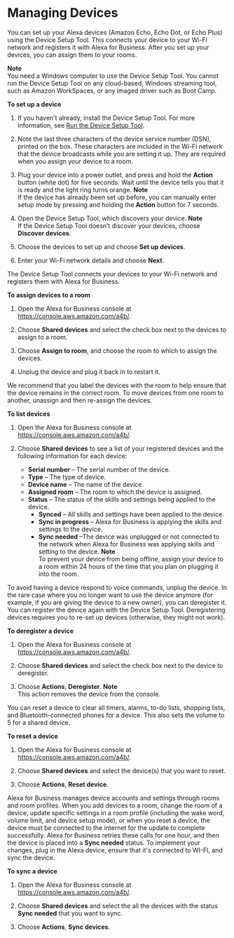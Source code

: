 # Managing Devices<a name="manage-devices"></a>

You can set up your Alexa devices \(Amazon Echo, Echo Dot, or Echo Plus\) using the Device Setup Tool\. This connects your device to your Wi\-Fi network and registers it with Alexa for Business\. After you set up your devices, you can assign them to your rooms\.

**Note**  
You need a Windows computer to use the Device Setup Tool\. You cannot run the Device Setup Tool on any cloud\-based, Windows streaming tool, such as Amazon WorkSpaces, or any imaged driver such as Boot Camp\. 

**To set up a device**

1. If you haven't already, install the Device Setup Tool\. For more information, see [Run the Device Setup Tool](getting-started.md#run-tool)\.

1. Note the last three characters of the device service number \(DSN\), printed on the box\. These characters are included in the Wi\-Fi network that the device broadcasts while you are setting it up\. They are required when you assign your device to a room\.

1. Plug your device into a power outlet, and press and hold the **Action** button \(white dot\) for five seconds\. Wait until the device tells you that it is ready and the light ring turns orange\.
**Note**  
If the device has already been set up before, you can manually enter setup mode by pressing and holding the **Action** button for 7 seconds\.

1. Open the Device Setup Tool, which discovers your device\.
**Note**  
If the Device Setup Tool doesn’t discover your devices, choose **Discover devices**\.

1. Choose the devices to set up and choose **Set up devices**\.

1. Enter your Wi\-Fi network details and choose **Next**\.

The Device Setup Tool connects your devices to your Wi\-Fi network and registers them with Alexa for Business\.

**To assign devices to a room**

1. Open the Alexa for Business console at [https://console\.aws\.amazon\.com/a4b/](https://console.aws.amazon.com/a4b/)\.

1. Choose **Shared devices** and select the check box next to the devices to assign to a room\.

1. Choose **Assign to room**, and choose the room to which to assign the devices\.

1. Unplug the device and plug it back in to restart it\.

We recommend that you label the devices with the room to help ensure that the device remains in the correct room\. To move devices from one room to another, unassign and then re\-assign the devices\.

**To list devices**

1. Open the Alexa for Business console at [https://console\.aws\.amazon\.com/a4b/](https://console.aws.amazon.com/a4b/)\.

1. Choose **Shared devices** to see a list of your registered devices and the following information for each device:
   + **Serial number** – The serial number of the device\.
   + **Type** – The type of device\. 
   + **Device name** – The name of the device\.
   + **Assigned room** – The room to which the device is assigned\.
   + **Status** – The status of the skills and settings being applied to the device\.
     + **Synced** – All skills and settings have been applied to the device\.
     + **Sync in progress** – Alexa for Business is applying the skills and settings to the device\.
     + **Sync needed** –The device was unplugged or not connected to the network when Alexa for Business was applying skills and setting to the device\.
**Note**  
To prevent your device from being offline, assign your device to a room within 24 hours of the time that you plan on plugging it into the room\. 

To avoid having a device respond to voice commands, unplug the device\. In the rare case where you no longer want to use the device anymore \(for example, if you are giving the device to a new owner\), you can deregister it\. You can register the device again with the Device Setup Tool\. Deregistering devices requires you to re\-set up devices \(otherwise, they might not work\)\.

**To deregister a device**

1. Open the Alexa for Business console at [https://console\.aws\.amazon\.com/a4b/](https://console.aws.amazon.com/a4b/)\.

1. Choose **Shared devices** and select the check box next to the device to deregister\.

1. Choose **Actions**, **Deregister**\.
**Note**  
This action removes the device from the console\.

You can reset a device to clear all timers, alarms, to\-do lists, shopping lists, and Bluetooth\-connected phones for a device\. This also sets the volume to 5 for a shared device\.

**To reset a device**

1. Open the Alexa for Business console at [https://console\.aws\.amazon\.com/a4b/](https://console.aws.amazon.com/a4b/)\.

1. Choose **Shared devices** and select the device\(s\) that you want to reset\.

1. Choose **Actions**, **Reset device**\.

Alexa for Business manages device accounts and settings through rooms and room profiles\. When you add devices to a room, change the room of a device, update specific settings in a room profile \(including the wake word, volume limit, and device setup mode\), or when you reset a device, the device must be connected to the internet for the update to complete successfully\. Alexa for Business retries these calls for one hour, and then the device is placed into a **Sync needed** status\. To implement your changes, plug in the Alexa device, ensure that it's connected to WI\-FI, and sync the device\. 

**To sync a device**

1. Open the Alexa for Business console at [https://console\.aws\.amazon\.com/a4b/](https://console.aws.amazon.com/a4b/)\.

1. Choose **Shared devices** and select the all the devices with the status **Sync needed** that you want to sync\.

1. Choose **Actions**, **Sync devices**\.